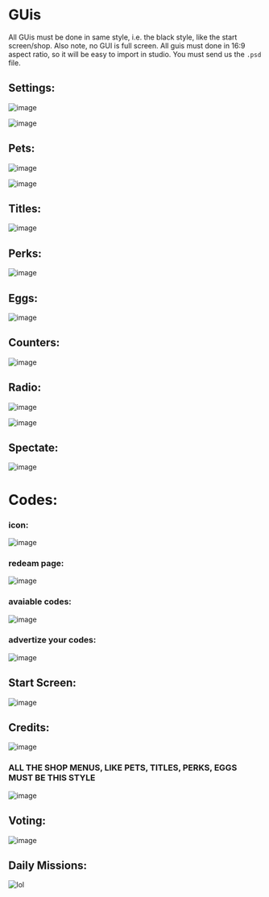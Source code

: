 # GUis

All GUis must be done in same style, i.e. the black style, like the start screen/shop.
Also note, no GUI is full screen.
All guis must done in 16:9 aspect ratio, so it will be easy to import in studio.
You must send us the `.psd` file.

## Settings:
![image](https://user-images.githubusercontent.com/83714569/136594119-9b935e5b-949b-4cc1-a5b4-028eebe450f0.png)

![image](https://user-images.githubusercontent.com/83714569/136594436-b1488bd6-1e4b-45a1-bc07-ba1c3c8377a5.png)

## Pets:
![image](https://user-images.githubusercontent.com/83714569/136594164-146762fc-56b2-4bbf-b931-e066f4366fa9.png)

![image](https://user-images.githubusercontent.com/83714569/136594367-2811e06e-5033-43d6-81e3-ec52055956b0.png)


## Titles:
![image](https://user-images.githubusercontent.com/83714569/136594223-09211014-1033-47c0-9f5f-355bc38e895a.png)

## Perks:
![image](https://user-images.githubusercontent.com/83714569/136594247-d06dc56b-c633-49b2-9437-4582b72c1a1e.png)

## Eggs:
![image](https://user-images.githubusercontent.com/83714569/136594266-fa01a053-eeb2-4a4d-bc20-c3c2953de647.png)


## Counters:
![image](https://user-images.githubusercontent.com/83714569/136594286-cfac7169-117f-47ad-8f0c-0c46872ffeeb.png)

## Radio:
![image](https://user-images.githubusercontent.com/83714569/136594318-89991563-5934-4295-8865-fddfcec94d4e.png)

![image](https://user-images.githubusercontent.com/83714569/136600797-5e10a3e4-e54e-4c31-ac17-cc5b523eac5b.png) 

## Spectate:
![image](https://user-images.githubusercontent.com/83714569/136594348-3d4035e1-edfa-4353-95cc-e447b8077d2a.png)

# Codes:
### icon:
![image](https://user-images.githubusercontent.com/83714569/136594391-899723d0-a5d0-4aa5-b186-d8d9477cd82a.png)
### redeam page:
![image](https://user-images.githubusercontent.com/83714569/136594474-07c30cd8-295d-4ff0-9df9-077bd21f270b.png)
### avaiable codes:
![image](https://user-images.githubusercontent.com/83714569/136594513-d7ef6f01-fcf3-4fd7-8bbe-c653740a1433.png)
### advertize your codes:
![image](https://user-images.githubusercontent.com/83714569/136594542-880f6ca6-f5c6-4793-85a6-1e20bad0c96e.png)



## Start Screen:
![image](https://user-images.githubusercontent.com/83714569/136594890-b8f0f34d-d3ed-40a5-8a9b-4b9a8c3e9364.png)

## Credits:
![image](https://user-images.githubusercontent.com/83714569/136595162-fdbb2b04-f8e6-48ac-9522-3141f3d14f9e.png)


### **ALL THE SHOP MENUS, LIKE  PETS, TITLES, PERKS, EGGS** MUST BE THIS STYLE
![image](https://user-images.githubusercontent.com/83714569/136595084-935568b1-5c0b-4889-b487-d8dc54f0d833.png)

## Voting:
![image](https://user-images.githubusercontent.com/83714569/136596944-09932e61-ec3f-4a93-919b-7928ca4657c8.png)

## Daily Missions:
![lol](https://user-images.githubusercontent.com/83714569/136619442-339815f4-fc99-4d20-81c4-81e253ad45ab.png)


